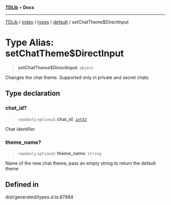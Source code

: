 [**TDLib**](../../../../../../README.md) • **Docs**

***

[TDLib](../../../../../../modules.md) / [index](../../../../../README.md) / [types](../../../README.md) / [default](../README.md) / setChatTheme$DirectInput

# Type Alias: setChatTheme$DirectInput

> **setChatTheme$DirectInput**: `object`

Changes the chat theme. Supported only in private and secret chats

## Type declaration

### chat\_id?

> `readonly` `optional` **chat\_id**: [`int53`](int53.md)

Chat identifier

### theme\_name?

> `readonly` `optional` **theme\_name**: `string`

Name of the new chat theme; pass an empty string to return the default theme

## Defined in

dist/generated/types.d.ts:87884
